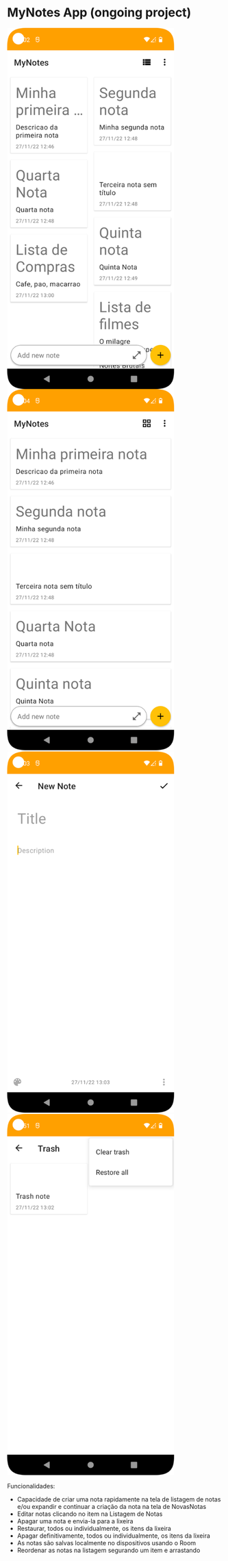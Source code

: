 # MyNotes App (ongoing project)

<img src="screenshots/TelaInicial.png" style="width: 390px; height: 844px; display: flex;"/> <img src="screenshots/TelaInicialListGrid.png" style="width: 390px; height: 844px;"/> <img src="screenshots/NovaNota.png" style="width: 390px; height: 844px;"/> <img src="screenshots/TelaDeLixeira.png" style="width: 390px; height: 844px;"/>



Funcionalidades:
- Capacidade de criar uma nota rapidamente na tela de listagem de notas e/ou expandir e continuar a criação da nota na tela de NovasNotas
- Editar notas clicando no item na Listagem de Notas
- Apagar uma nota e envia-la para a lixeira
- Restaurar, todos ou individualmente, os itens da lixeira
- Apagar definitivamente, todos ou individualmente, os itens da lixeira
- As notas são salvas localmente no dispositivos usando o Room
- Reordenar as notas na listagem segurando um item e arrastando
